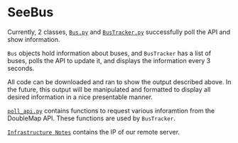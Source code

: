# SeeBus

Currently, 2 classes, [`Bus.py`](Bus.py) and [`BusTracker.py`](BusTracker.py) successfully poll the API and show information.

`Bus` objects hold information about buses, and `BusTracker` has a list of buses, polls the API to update it, and
displays the information every 3 seconds.

All code can be downloaded and ran to show the output described above. In the future, this output will be manipulated
and formatted to display all desired information in a nice presentable manner.

[`poll_api.py`](poll_api.py) contains functions to request various inforamtion from the DoubleMap API. These functions
are used by `BusTracker`.

[`Infrastructure Notes`](infrastructure_notes.txt) contains the IP of our remote server.